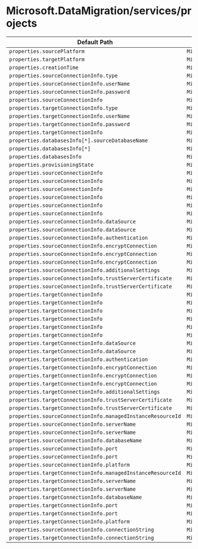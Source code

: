 # Microsoft.DataMigration/services/projects

| Default Path | Alias |
|---|---|
| `properties.sourcePlatform` | `Microsoft.DataMigration/services/projects/sourcePlatform` |
| `properties.targetPlatform` | `Microsoft.DataMigration/services/projects/targetPlatform` |
| `properties.creationTime` | `Microsoft.DataMigration/services/projects/creationTime` |
| `properties.sourceConnectionInfo.type` | `Microsoft.DataMigration/services/projects/sourceConnectionInfo.type` |
| `properties.sourceConnectionInfo.userName` | `Microsoft.DataMigration/services/projects/sourceConnectionInfo.userName` |
| `properties.sourceConnectionInfo.password` | `Microsoft.DataMigration/services/projects/sourceConnectionInfo.password` |
| `properties.sourceConnectionInfo` | `Microsoft.DataMigration/services/projects/sourceConnectionInfo` |
| `properties.targetConnectionInfo.type` | `Microsoft.DataMigration/services/projects/targetConnectionInfo.type` |
| `properties.targetConnectionInfo.userName` | `Microsoft.DataMigration/services/projects/targetConnectionInfo.userName` |
| `properties.targetConnectionInfo.password` | `Microsoft.DataMigration/services/projects/targetConnectionInfo.password` |
| `properties.targetConnectionInfo` | `Microsoft.DataMigration/services/projects/targetConnectionInfo` |
| `properties.databasesInfo[*].sourceDatabaseName` | `Microsoft.DataMigration/services/projects/databasesInfo[*].sourceDatabaseName` |
| `properties.databasesInfo[*]` | `Microsoft.DataMigration/services/projects/databasesInfo[*]` |
| `properties.databasesInfo` | `Microsoft.DataMigration/services/projects/databasesInfo` |
| `properties.provisioningState` | `Microsoft.DataMigration/services/projects/provisioningState` |
| `properties.sourceConnectionInfo` | `Microsoft.DataMigration/services/projects/sourceConnectionInfo.SqlConnectionInfo` |
| `properties.sourceConnectionInfo` | `Microsoft.DataMigration/services/projects/sourceConnectionInfo.MiSqlConnectionInfo` |
| `properties.sourceConnectionInfo` | `Microsoft.DataMigration/services/projects/sourceConnectionInfo.PostgreSqlConnectionInfo` |
| `properties.sourceConnectionInfo` | `Microsoft.DataMigration/services/projects/sourceConnectionInfo.MySqlConnectionInfo` |
| `properties.sourceConnectionInfo` | `Microsoft.DataMigration/services/projects/sourceConnectionInfo.OracleConnectionInfo` |
| `properties.sourceConnectionInfo` | `Microsoft.DataMigration/services/projects/sourceConnectionInfo.MongoDbConnectionInfo` |
| `properties.sourceConnectionInfo.dataSource` | `Microsoft.DataMigration/services/projects/sourceConnectionInfo.SqlConnectionInfo.dataSource` |
| `properties.sourceConnectionInfo.dataSource` | `Microsoft.DataMigration/services/projects/sourceConnectionInfo.OracleConnectionInfo.dataSource` |
| `properties.sourceConnectionInfo.authentication` | `Microsoft.DataMigration/services/projects/sourceConnectionInfo.SqlConnectionInfo.authentication` |
| `properties.sourceConnectionInfo.encryptConnection` | `Microsoft.DataMigration/services/projects/sourceConnectionInfo.SqlConnectionInfo.encryptConnection` |
| `properties.sourceConnectionInfo.encryptConnection` | `Microsoft.DataMigration/services/projects/sourceConnectionInfo.PostgreSqlConnectionInfo.encryptConnection` |
| `properties.sourceConnectionInfo.encryptConnection` | `Microsoft.DataMigration/services/projects/sourceConnectionInfo.MySqlConnectionInfo.encryptConnection` |
| `properties.sourceConnectionInfo.additionalSettings` | `Microsoft.DataMigration/services/projects/sourceConnectionInfo.SqlConnectionInfo.additionalSettings` |
| `properties.sourceConnectionInfo.trustServerCertificate` | `Microsoft.DataMigration/services/projects/sourceConnectionInfo.SqlConnectionInfo.trustServerCertificate` |
| `properties.sourceConnectionInfo.trustServerCertificate` | `Microsoft.DataMigration/services/projects/sourceConnectionInfo.PostgreSqlConnectionInfo.trustServerCertificate` |
| `properties.targetConnectionInfo` | `Microsoft.DataMigration/services/projects/targetConnectionInfo.SqlConnectionInfo` |
| `properties.targetConnectionInfo` | `Microsoft.DataMigration/services/projects/targetConnectionInfo.MiSqlConnectionInfo` |
| `properties.targetConnectionInfo` | `Microsoft.DataMigration/services/projects/targetConnectionInfo.PostgreSqlConnectionInfo` |
| `properties.targetConnectionInfo` | `Microsoft.DataMigration/services/projects/targetConnectionInfo.MySqlConnectionInfo` |
| `properties.targetConnectionInfo` | `Microsoft.DataMigration/services/projects/targetConnectionInfo.OracleConnectionInfo` |
| `properties.targetConnectionInfo` | `Microsoft.DataMigration/services/projects/targetConnectionInfo.MongoDbConnectionInfo` |
| `properties.targetConnectionInfo.dataSource` | `Microsoft.DataMigration/services/projects/targetConnectionInfo.SqlConnectionInfo.dataSource` |
| `properties.targetConnectionInfo.dataSource` | `Microsoft.DataMigration/services/projects/targetConnectionInfo.OracleConnectionInfo.dataSource` |
| `properties.targetConnectionInfo.authentication` | `Microsoft.DataMigration/services/projects/targetConnectionInfo.SqlConnectionInfo.authentication` |
| `properties.targetConnectionInfo.encryptConnection` | `Microsoft.DataMigration/services/projects/targetConnectionInfo.SqlConnectionInfo.encryptConnection` |
| `properties.targetConnectionInfo.encryptConnection` | `Microsoft.DataMigration/services/projects/targetConnectionInfo.PostgreSqlConnectionInfo.encryptConnection` |
| `properties.targetConnectionInfo.encryptConnection` | `Microsoft.DataMigration/services/projects/targetConnectionInfo.MySqlConnectionInfo.encryptConnection` |
| `properties.targetConnectionInfo.additionalSettings` | `Microsoft.DataMigration/services/projects/targetConnectionInfo.SqlConnectionInfo.additionalSettings` |
| `properties.targetConnectionInfo.trustServerCertificate` | `Microsoft.DataMigration/services/projects/targetConnectionInfo.SqlConnectionInfo.trustServerCertificate` |
| `properties.targetConnectionInfo.trustServerCertificate` | `Microsoft.DataMigration/services/projects/targetConnectionInfo.PostgreSqlConnectionInfo.trustServerCertificate` |
| `properties.sourceConnectionInfo.managedInstanceResourceId` | `Microsoft.DataMigration/services/projects/sourceConnectionInfo.MiSqlConnectionInfo.managedInstanceResourceId` |
| `properties.sourceConnectionInfo.serverName` | `Microsoft.DataMigration/services/projects/sourceConnectionInfo.PostgreSqlConnectionInfo.serverName` |
| `properties.sourceConnectionInfo.serverName` | `Microsoft.DataMigration/services/projects/sourceConnectionInfo.MySqlConnectionInfo.serverName` |
| `properties.sourceConnectionInfo.databaseName` | `Microsoft.DataMigration/services/projects/sourceConnectionInfo.PostgreSqlConnectionInfo.databaseName` |
| `properties.sourceConnectionInfo.port` | `Microsoft.DataMigration/services/projects/sourceConnectionInfo.PostgreSqlConnectionInfo.port` |
| `properties.sourceConnectionInfo.port` | `Microsoft.DataMigration/services/projects/sourceConnectionInfo.MySqlConnectionInfo.port` |
| `properties.sourceConnectionInfo.platform` | `Microsoft.DataMigration/services/projects/sourceConnectionInfo.SqlConnectionInfo.platform` |
| `properties.targetConnectionInfo.managedInstanceResourceId` | `Microsoft.DataMigration/services/projects/targetConnectionInfo.MiSqlConnectionInfo.managedInstanceResourceId` |
| `properties.targetConnectionInfo.serverName` | `Microsoft.DataMigration/services/projects/targetConnectionInfo.PostgreSqlConnectionInfo.serverName` |
| `properties.targetConnectionInfo.serverName` | `Microsoft.DataMigration/services/projects/targetConnectionInfo.MySqlConnectionInfo.serverName` |
| `properties.targetConnectionInfo.databaseName` | `Microsoft.DataMigration/services/projects/targetConnectionInfo.PostgreSqlConnectionInfo.databaseName` |
| `properties.targetConnectionInfo.port` | `Microsoft.DataMigration/services/projects/targetConnectionInfo.PostgreSqlConnectionInfo.port` |
| `properties.targetConnectionInfo.port` | `Microsoft.DataMigration/services/projects/targetConnectionInfo.MySqlConnectionInfo.port` |
| `properties.targetConnectionInfo.platform` | `Microsoft.DataMigration/services/projects/targetConnectionInfo.SqlConnectionInfo.platform` |
| `properties.sourceConnectionInfo.connectionString` | `Microsoft.DataMigration/services/projects/sourceConnectionInfo.MongoDbConnectionInfo.connectionString` |
| `properties.targetConnectionInfo.connectionString` | `Microsoft.DataMigration/services/projects/targetConnectionInfo.MongoDbConnectionInfo.connectionString` |

